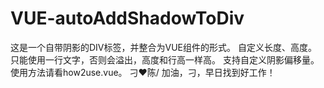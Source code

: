 # VUE-autoAddShadowToDiv

这是一个自带阴影的DIV标签，并整合为VUE组件的形式。
自定义长度、高度。
只能使用一行文字，否则会溢出，高度和行高一样高。
支持自定义阴影偏移量。
使用方法请看how2use.vue。
刁♥陈/
加油，刁，早日找到好工作！
